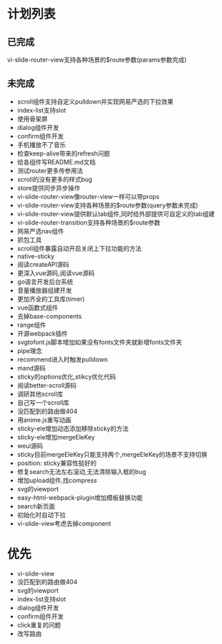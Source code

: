# 计划列表

## 已完成
  vi-slide-router-view支持各种场景的$route参数(params参数完成)
## 未完成
- scroll组件支持自定义pulldown并实现网易严选的下拉效果
- index-list支持slot
- 使用骨架屏
- dialog组件开发
- confirm组件开发
- 手机播放不了音乐
- 检查keep-alive带来的refresh问题
- 给各组件写README.md文档
- 测试router更多传参用法
- scroll的没有更多的样式bug
- store提供同步异步操作
- vi-slide-router-view像router-view一样可以带props
- vi-slide-router-view支持各种场景的$route参数(query参数未完成)
- vi-slide-router-view提供默认tab组件,同时给外部提供可自定义的tab组建
- vi-slide-router-transition支持各种场景的$route参数
- 网易严选nav组件
- 抓包工具
- scroll组件暴露自动开启关闭上下拉功能的方法
- native-sticky
- 阅读createAPI源码
- 更深入vue源码,阅读vue源码
- go语言开发后台系统
- 音量播放器组建开发
- 更加齐全的工具库(timer)
- vue函数式组件
- 去掉base-components
- range组件
- 开源webpack插件
- svgtofont.js脚本增加如果没有fonts文件夹就新增fonts文件夹
- pipe理念
- recommend进入时触发pulldown
- mand源码
- sticky的options优化,stikcy优化代码
- 阅读better-scroll源码
- 调研其他scroll库
- 自己写一个scroll库
- 没匹配到的路由做404
- 用anime.js重写动画
- sticky-ele增加动态添加移除sticky的方法
- sticky-ele增加mergeEleKey
- weui源码
- sticky目前mergeEleKey只能支持两个,mergeEleKey的场景不支持切换
- position: sticky兼容性挺好的
- 修复search无法左右滚动,无法清除输入框的bug
- 增加upload组件,找compress
- svg的viewport
- easy-html-webpack-plugin增加模板替换功能
- search新页面
- 初始化时自动下拉
- vi-slide-view考虑去掉component

# 优先
- vi-slide-view
- 没匹配到的路由做404
- svg的viewport
- index-list支持slot
- dialog组件开发
- confirm组件开发
- click重复的问题
- 改写路由

